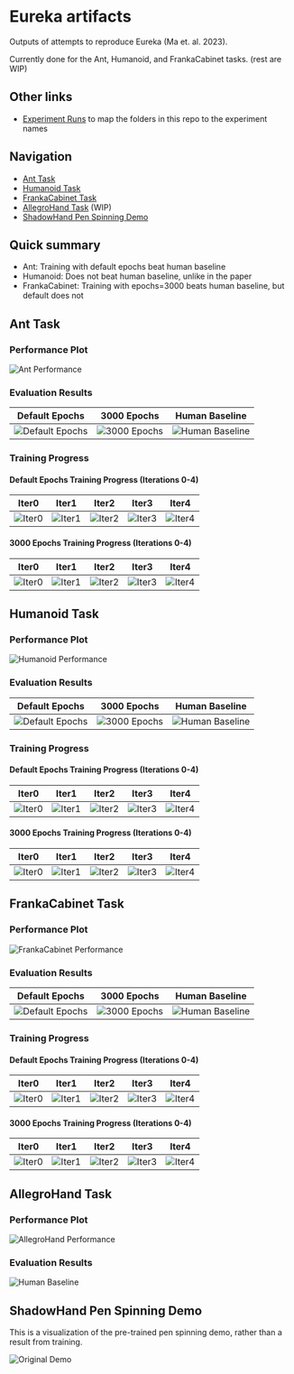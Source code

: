 # Eureka artifacts
Outputs of attempts to reproduce Eureka (Ma et. al. 2023).

Currently done for the Ant, Humanoid, and FrankaCabinet tasks.
(rest are WIP)

## Other links
- [Experiment Runs](./experiment_runs.md) to map the folders in this repo to the experiment names

## Navigation
- [Ant Task](#ant-task)
- [Humanoid Task](#humanoid-task)
- [FrankaCabinet Task](#frankacabinet-task)
- [AllegroHand Task](#allegrohand-task) (WIP)
- [ShadowHand Pen Spinning Demo](#shadowhand-pen-spinning-demo)

## Quick summary
- Ant: Training with default epochs beat human baseline
- Humanoid: Does not beat human baseline, unlike in the paper
- FrankaCabinet: Training with epochs=3000 beats human baseline, but default does not

## Ant Task

### Performance Plot
![Ant Performance](plots/Ant_comparison.png)

### Evaluation Results
| Default Epochs | 3000 Epochs | Human Baseline |
|:-------------:|:-----------:|:--------------:|
| ![Default Epochs](gifs/AntGPT_epoch__eval.gif) | ![3000 Epochs](gifs/AntGPT_epoch_3000_eval.gif) | ![Human Baseline](gifs/Ant_eval.gif) |

### Training Progress

#### Default Epochs Training Progress (Iterations 0-4)
| Iter0 | Iter1 | Iter2 | Iter3 | Iter4 |
|:-----:|:-----:|:-----:|:-----:|:-----:|
| ![Iter0](gifs/AntGPT_epoch__iter0.gif) | ![Iter1](gifs/AntGPT_epoch__iter1.gif) | ![Iter2](gifs/AntGPT_epoch__iter2.gif) | ![Iter3](gifs/AntGPT_epoch__iter3.gif) | ![Iter4](gifs/AntGPT_epoch__iter4.gif) |

#### 3000 Epochs Training Progress (Iterations 0-4)
| Iter0 | Iter1 | Iter2 | Iter3 | Iter4 |
|:-----:|:-----:|:-----:|:-----:|:-----:|
| ![Iter0](gifs/AntGPT_epoch_3000_iter0.gif) | ![Iter1](gifs/AntGPT_epoch_3000_iter1.gif) | ![Iter2](gifs/AntGPT_epoch_3000_iter2.gif) | ![Iter3](gifs/AntGPT_epoch_3000_iter3.gif) | ![Iter4](gifs/AntGPT_epoch_3000_iter4.gif) |

## Humanoid Task

### Performance Plot
![Humanoid Performance](plots/Humanoid_comparison.png)

### Evaluation Results
| Default Epochs | 3000 Epochs | Human Baseline |
|:-------------:|:-----------:|:--------------:|
| ![Default Epochs](gifs/HumanoidGPT_epoch__eval.gif) | ![3000 Epochs](gifs/HumanoidGPT_epoch_3000_eval.gif) | ![Human Baseline](gifs/Humanoid_eval.gif) |

### Training Progress

#### Default Epochs Training Progress (Iterations 0-4)
| Iter0 | Iter1 | Iter2 | Iter3 | Iter4 |
|:-----:|:-----:|:-----:|:-----:|:-----:|
| ![Iter0](gifs/HumanoidGPT_epoch__iter0.gif) | ![Iter1](gifs/HumanoidGPT_epoch__iter1.gif) | ![Iter2](gifs/HumanoidGPT_epoch__iter2.gif) | ![Iter3](gifs/HumanoidGPT_epoch__iter3.gif) | ![Iter4](gifs/HumanoidGPT_epoch__iter4.gif) |

#### 3000 Epochs Training Progress (Iterations 0-4)
| Iter0 | Iter1 | Iter2 | Iter3 | Iter4 |
|:-----:|:-----:|:-----:|:-----:|:-----:|
| ![Iter0](gifs/HumanoidGPT_epoch_3000_iter0.gif) | ![Iter1](gifs/HumanoidGPT_epoch_3000_iter1.gif) | ![Iter2](gifs/HumanoidGPT_epoch_3000_iter2.gif) | ![Iter3](gifs/HumanoidGPT_epoch_3000_iter3.gif) | ![Iter4](gifs/HumanoidGPT_epoch_3000_iter4.gif) |

## FrankaCabinet Task

### Performance Plot
![FrankaCabinet Performance](plots/FrankaCabinet_comparison.png)

### Evaluation Results
| Default Epochs | 3000 Epochs | Human Baseline |
|:-------------:|:-----------:|:--------------:|
| ![Default Epochs](gifs/FrankaCabinetGPT_epoch__eval.gif) | ![3000 Epochs](gifs/FrankaCabinetGPT_epoch_3000_eval.gif) | ![Human Baseline](gifs/FrankaCabinet_eval.gif) |

### Training Progress

#### Default Epochs Training Progress (Iterations 0-4)
| Iter0 | Iter1 | Iter2 | Iter3 | Iter4 |
|:-----:|:-----:|:-----:|:-----:|:-----:|
| ![Iter0](gifs/FrankaCabinetGPT_epoch__iter0.gif) | ![Iter1](gifs/FrankaCabinetGPT_epoch__iter1.gif) | ![Iter2](gifs/FrankaCabinetGPT_epoch__iter2.gif) | ![Iter3](gifs/FrankaCabinetGPT_epoch__iter3.gif) | ![Iter4](gifs/FrankaCabinetGPT_epoch__iter4.gif) |

#### 3000 Epochs Training Progress (Iterations 0-4)
| Iter0 | Iter1 | Iter2 | Iter3 | Iter4 |
|:-----:|:-----:|:-----:|:-----:|:-----:|
| ![Iter0](gifs/FrankaCabinetGPT_epoch_3000_iter0.gif) | ![Iter1](gifs/FrankaCabinetGPT_epoch_3000_iter1.gif) | ![Iter2](gifs/FrankaCabinetGPT_epoch_3000_iter2.gif) | ![Iter3](gifs/FrankaCabinetGPT_epoch_3000_iter3.gif) | ![Iter4](gifs/FrankaCabinetGPT_epoch_3000_iter4.gif) |

## AllegroHand Task

### Performance Plot
![AllegroHand Performance](plots/AllegroHand_comparison.png)

### Evaluation Results
![Human Baseline](gifs/AllegroHand_eval.gif)

## ShadowHand Pen Spinning Demo
This is a visualization of the pre-trained pen spinning demo, rather than a result from training.

![Original Demo](gifs/original_demo_ShadowHandSpin.gif)


